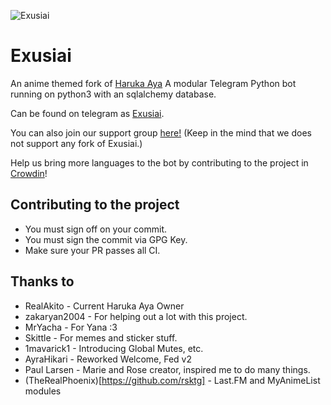![Exusiai](https://images4.alphacoders.com/102/1025384.jpg)
# Exusiai

An anime themed fork of [Haruka Aya](https://gitlab.com/HarukaNetwork/OSS/HarukaAya)
A modular Telegram Python bot running on python3 with an sqlalchemy database.

Can be found on telegram as [Exusiai](https://t.me/TheRealExusiaibot).


You can also join our support group [here!](https://t.me/TheRealExusiaibot)
(Keep in the mind that we does not support any fork of Exusiai.)

Help us bring more languages to the bot by contributing to the project in [Crowdin](https://crowdin.com/project/haruka)!

## Contributing to the project
* You must sign off on your commit.
* You must sign the commit via GPG Key.
* Make sure your PR passes all CI.

## Thanks to
* RealAkito - Current Haruka Aya Owner
* zakaryan2004 - For helping out a lot with this project.
* MrYacha - For Yana :3
* Skittle - For memes and sticker stuff.
* 1mavarick1 - Introducing Global Mutes, etc.
* AyraHikari - Reworked Welcome, Fed v2
* Paul Larsen - Marie and Rose creator, inspired me to do many things.
* (TheRealPhoenix)[https://github.com/rsktg] - Last.FM and MyAnimeList modules


